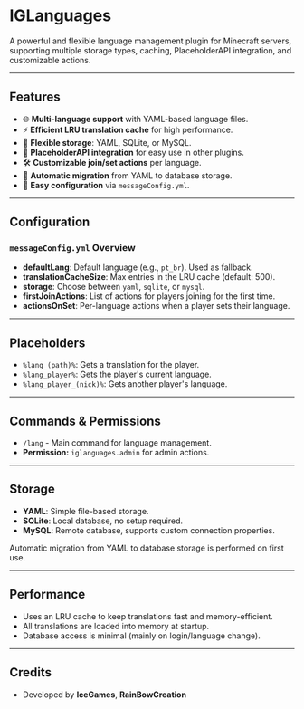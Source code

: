 # IGLanguages

A powerful and flexible language management plugin for Minecraft servers, supporting multiple storage types, caching, PlaceholderAPI integration, and customizable actions.

---

## Features

- 🌐 **Multi-language support** with YAML-based language files.
- ⚡ **Efficient LRU translation cache** for high performance.
- 💾 **Flexible storage**: YAML, SQLite, or MySQL.
- 🔗 **PlaceholderAPI integration** for easy use in other plugins.
- 🛠️ **Customizable join/set actions** per language.
- 🔄 **Automatic migration** from YAML to database storage.
- 📝 **Easy configuration** via `messageConfig.yml`.

---

## Configuration

### `messageConfig.yml` Overview

- **defaultLang**: Default language (e.g., `pt_br`). Used as fallback.
- **translationCacheSize**: Max entries in the LRU cache (default: 500).
- **storage**: Choose between `yaml`, `sqlite`, or `mysql`.
- **firstJoinActions**: List of actions for players joining for the first time.
- **actionsOnSet**: Per-language actions when a player sets their language.

---

## Placeholders

- `%lang_(path)%`: Gets a translation for the player.
- `%lang_player%`: Gets the player's current language.
- `%lang_player_(nick)%`: Gets another player's language.

---

## Commands & Permissions

- `/lang` - Main command for language management.
- **Permission:** `iglanguages.admin` for admin actions.

---

## Storage

- **YAML**: Simple file-based storage.
- **SQLite**: Local database, no setup required.
- **MySQL**: Remote database, supports custom connection properties.

Automatic migration from YAML to database storage is performed on first use.

---

## Performance

- Uses an LRU cache to keep translations fast and memory-efficient.
- All translations are loaded into memory at startup.
- Database access is minimal (mainly on login/language change).

---

## Credits

- Developed by **IceGames**, **RainBowCreation**

